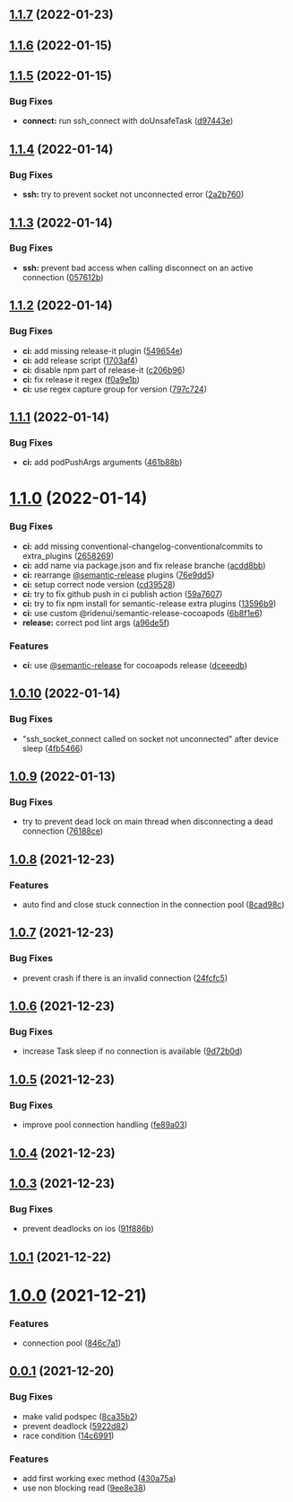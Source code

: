 ## [1.1.7](https://github.com/ridenui/swifter-swift-ssh/compare/1.1.6...1.1.7) (2022-01-23)

## [1.1.6](https://github.com/ridenui/swifter-swift-ssh/compare/1.1.5...1.1.6) (2022-01-15)

## [1.1.5](https://github.com/ridenui/swifter-swift-ssh/compare/1.1.4...1.1.5) (2022-01-15)


### Bug Fixes

* **connect:** run ssh_connect with doUnsafeTask ([d97443e](https://github.com/ridenui/swifter-swift-ssh/commit/d97443e9190676a910511c86ce7544b182911238))

## [1.1.4](https://github.com/ridenui/swifter-swift-ssh/compare/1.1.3...1.1.4) (2022-01-14)


### Bug Fixes

* **ssh:** try to prevent socket not unconnected error ([2a2b760](https://github.com/ridenui/swifter-swift-ssh/commit/2a2b760352ff85dbcdd0557fe2041538e876dd4f))

## [1.1.3](https://github.com/ridenui/swifter-swift-ssh/compare/1.1.2...1.1.3) (2022-01-14)


### Bug Fixes

* **ssh:** prevent bad access when calling disconnect on an active connection ([057612b](https://github.com/ridenui/swifter-swift-ssh/commit/057612bd3c3818f001b76743e5d67b18527530d7))

## [1.1.2](https://github.com/ridenui/swifter-swift-ssh/compare/1.1.1...1.1.2) (2022-01-14)


### Bug Fixes

* **ci:** add missing release-it plugin ([549654e](https://github.com/ridenui/swifter-swift-ssh/commit/549654e6ddec7bd13c623bff0dba63123fbedb0e))
* **ci:** add release script ([1703af4](https://github.com/ridenui/swifter-swift-ssh/commit/1703af439181a79c27d1e3c32af64a4d9dfe3830))
* **ci:** disable npm part of release-it ([c206b96](https://github.com/ridenui/swifter-swift-ssh/commit/c206b966abf8f4306548cea03c318248b40a815d))
* **ci:** fix release it regex ([f0a9e1b](https://github.com/ridenui/swifter-swift-ssh/commit/f0a9e1b384932555c7c86e3262cbfc11857308ca))
* **ci:** use regex capture group for version ([797c724](https://github.com/ridenui/swifter-swift-ssh/commit/797c724f9ce38f70b87a2ef1086a6c85f06a953c))



## [1.1.1](https://github.com/ridenui/swifter-swift-ssh/compare/1.1.1...1.1.2) (2022-01-14)


### Bug Fixes

* **ci:** add podPushArgs arguments ([461b88b](https://github.com/ridenui/swifter-swift-ssh/commit/461b88ba389c37ae6f45fc01ff46d7dd2bcafb56))



# [1.1.0](https://github.com/ridenui/swifter-swift-ssh/compare/1.1.1...1.1.2) (2022-01-14)


### Bug Fixes

* **ci:** add missing conventional-changelog-conventionalcommits to extra_plugins ([2658269](https://github.com/ridenui/swifter-swift-ssh/commit/2658269b41fc71ff8bde48a9ac8beeda6126efd8))
* **ci:** add name via package.json and fix release branche ([acdd8bb](https://github.com/ridenui/swifter-swift-ssh/commit/acdd8bb1646fc9ceba3ffb3e269bb8705f823762))
* **ci:** rearrange [@semantic-release](https://github.com/semantic-release) plugins ([76e9dd5](https://github.com/ridenui/swifter-swift-ssh/commit/76e9dd5d616e4216158093554244b88aa423ea62))
* **ci:** setup correct node version ([cd39528](https://github.com/ridenui/swifter-swift-ssh/commit/cd3952833bfa531ffc4ee77a449048ba0f39701d))
* **ci:** try to fix github push in ci publish action ([59a7607](https://github.com/ridenui/swifter-swift-ssh/commit/59a76071e558732627aa948c4cc0bda6156ad56d))
* **ci:** try to fix npm install for semantic-release extra plugins ([13596b9](https://github.com/ridenui/swifter-swift-ssh/commit/13596b99a69c8109378b1c76558c1af3611b8e46))
* **ci:** use custom @ridenui/semantic-release-cocoapods ([6b8f1e6](https://github.com/ridenui/swifter-swift-ssh/commit/6b8f1e636e4809bdd0316a365614dc69320a410f))
* **release:** correct pod lint args ([a96de5f](https://github.com/ridenui/swifter-swift-ssh/commit/a96de5f054bfe796484e224a88dd994c6047cd4d))


### Features

* **ci:** use [@semantic-release](https://github.com/semantic-release) for cocoapods release ([dceeedb](https://github.com/ridenui/swifter-swift-ssh/commit/dceeedbdce1eb3d61cf54a2593f3d1570b99a8a5))



## [1.0.10](https://github.com/ridenui/swifter-swift-ssh/compare/1.1.1...1.1.2) (2022-01-14)


### Bug Fixes

* "ssh_socket_connect called on socket not unconnected" after device sleep ([4fb5466](https://github.com/ridenui/swifter-swift-ssh/commit/4fb5466ad3585757b124803f0666951fbcb38c95))



## [1.0.9](https://github.com/ridenui/swifter-swift-ssh/compare/1.1.1...1.1.2) (2022-01-13)


### Bug Fixes

* try to prevent dead lock on main thread when disconnecting a dead connection ([76188ce](https://github.com/ridenui/swifter-swift-ssh/commit/76188cec9bc822b857afaacbf52c33799609150d))



## [1.0.8](https://github.com/ridenui/swifter-swift-ssh/compare/1.1.1...1.1.2) (2021-12-23)


### Features

* auto find and close stuck connection in the connection pool ([8cad98c](https://github.com/ridenui/swifter-swift-ssh/commit/8cad98c8bd1cf22d1b43299ac02a24172b96269a))



## [1.0.7](https://github.com/ridenui/swifter-swift-ssh/compare/1.1.1...1.1.2) (2021-12-23)


### Bug Fixes

* prevent crash if there is an invalid connection ([24fcfc5](https://github.com/ridenui/swifter-swift-ssh/commit/24fcfc528520dbe718ef4bad2bbc6e65cf883414))



## [1.0.6](https://github.com/ridenui/swifter-swift-ssh/compare/1.1.1...1.1.2) (2021-12-23)


### Bug Fixes

* increase Task sleep if no connection is available ([9d72b0d](https://github.com/ridenui/swifter-swift-ssh/commit/9d72b0ddeb17903dedcbcd395bed566e6a6752e0))



## [1.0.5](https://github.com/ridenui/swifter-swift-ssh/compare/1.1.1...1.1.2) (2021-12-23)


### Bug Fixes

* improve pool connection handling ([fe89a03](https://github.com/ridenui/swifter-swift-ssh/commit/fe89a03b6fbc82477f37716f7e6c8dc2251fcaf2))



## [1.0.4](https://github.com/ridenui/swifter-swift-ssh/compare/1.1.1...1.1.2) (2021-12-23)



## [1.0.3](https://github.com/ridenui/swifter-swift-ssh/compare/1.1.1...1.1.2) (2021-12-23)


### Bug Fixes

* prevent deadlocks on ios ([91f886b](https://github.com/ridenui/swifter-swift-ssh/commit/91f886b79b8247e9316586e9520a1d150bff549d))



## [1.0.1](https://github.com/ridenui/swifter-swift-ssh/compare/1.1.1...1.1.2) (2021-12-22)



# [1.0.0](https://github.com/ridenui/swifter-swift-ssh/compare/1.1.1...1.1.2) (2021-12-21)


### Features

* connection pool ([846c7a1](https://github.com/ridenui/swifter-swift-ssh/commit/846c7a127f682558c0fc5cc35f5bc5560064fdd9))



## [0.0.1](https://github.com/ridenui/swifter-swift-ssh/compare/1.1.1...1.1.2) (2021-12-20)


### Bug Fixes

* make valid podspec ([8ca35b2](https://github.com/ridenui/swifter-swift-ssh/commit/8ca35b2d661995f0aaa78d9d081d58afcfdc3ea5))
* prevent deadlock ([5922d82](https://github.com/ridenui/swifter-swift-ssh/commit/5922d82fab2231c4f8686edbc1fcbc0287934022))
* race condition ([14c6991](https://github.com/ridenui/swifter-swift-ssh/commit/14c6991b8584097a7fe4e2787346d98b73e781b8))


### Features

* add first working exec method ([430a75a](https://github.com/ridenui/swifter-swift-ssh/commit/430a75a561533f23c2afbc6f60eb7fb8f0a97632))
* use non blocking read ([9ee8e38](https://github.com/ridenui/swifter-swift-ssh/commit/9ee8e38c38127adc9ec0a3bf26067ddea8095ae7))

